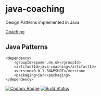 # java-coaching

Design Patterns implemented in Java

[Coaching](coaching.html)

## Java Patterns

	<dependency>
		<groupId>spamer.me.uk</groupId>
		<artifactId>java-coaching</artifactId>
		<version>0.0.1-SNAPSHOT</version>
		<packaging>jar</packaging>
	</dependency>
	
[![Codacy Badge](https://api.codacy.com/project/badge/Grade/ff7e76d6a4924d5da8d9f1c1cc7fb035)](https://www.codacy.com/app/Martin-Spamer/java-coaching?utm_source=github.com&amp;utm_medium=referral&amp;utm_content=Martin-Spamer/java-coaching&amp;utm_campaign=Badge_Grade)
[![Build Status](https://travis-ci.org/Martin-Spamer/java-coaching.svg?branch=master)](https://travis-ci.org/Martin-Spamer/java-coaching)
